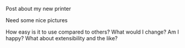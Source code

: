 Post about my new printer

Need some nice pictures

How easy is it to use compared to others?
What would I change?
Am I happy?
What about extensibility and the like?
